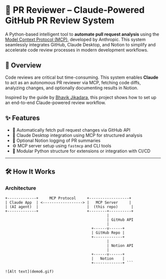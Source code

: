 # 🧠 PR Reviewer – Claude-Powered GitHub PR Review System

A Python-based intelligent tool to **automate pull request analysis** using the [Model Context Protocol (MCP)](https://modelcontextprotocol.io), developed by Anthropic. This system seamlessly integrates GitHub, Claude Desktop, and Notion to simplify and accelerate code review processes in modern development workflows.

## 🚀 Overview

Code reviews are critical but time-consuming. This system enables **Claude** to act as an autonomous PR reviewer via MCP, fetching code diffs, analyzing changes, and optionally documenting results in Notion.

Inspired by the guide by [Bhavik Jikadara](https://medium.com/@bhavikjikadara), this project shows how to set up an end-to-end Claude-powered review workflow.

## ✨ Features

- 🔁 Automatically fetch pull request changes via GitHub API
- 🧠 Claude Desktop integration using MCP for structured analysis
- 🧾 Optional Notion logging of PR summaries
- ⚙️ MCP server setup using `fastmcp` and CLI tools
- 🧪 Modular Python structure for extensions or integration with CI/CD

---

## 🛠️ How It Works

### Architecture

```text
+-------------+     MCP Protocol     +------------------+
| Claude App  | <------------------> |   MCP Server     |
| (AI agent)  |                      |  (this repo)      |
+-------------+                      +--------+----------+
                                              |
                                              | GitHub API
                                              |
                                       +------v------+
                                       | GitHub Repo |
                                       +-------------+
                                              |
                                              | Notion API
                                              |
                                       +------v------+
                                       |   Notion    |
                                       +-------------+ ```

![Alt text](demo6.gif)


